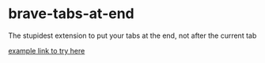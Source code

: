 # brave-tabs-at-end
The stupidest extension to put your tabs at the end, not after the current tab

[example link to try here](http://github.com/dovholuknf/brave-tabs-at-end)
